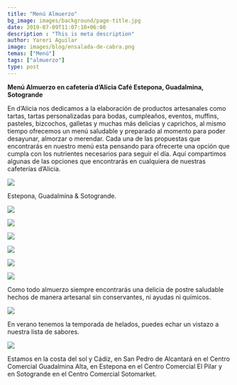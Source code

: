 ```yaml
---
title: "Menú Almuerzo"
bg_image: images/background/page-title.jpg
date: 2019-07-09T11:07:10+06:00
description : "This is meta description"
author: Yareri Aguilar
image: images/blog/ensalada-de-cabra.png
temas: ["Menú"]
tags: ["almuerzo"]
type: post
---
```

**Menú Almuerzo en cafetería d’Alicia Café Estepona, Guadalmina, Sotogrande**

En d’Alicia nos dedicamos a la elaboración de productos artesanales como tartas, tartas personalizadas para bodas, cumpleaños, eventos, muffins,  pasteles, bizcochos, galletas y muchas más delicias y caprichos,  al mismo tiempo ofrecemos un menú saludable y preparado al momento para poder desayunar,  almorzar o merendar.  Cada una de las propuestas que encontrarás en nuestro menú esta pensando para ofrecerte una opción que cumpla con los nutrientes necesarios para seguir el día.  Aquí compartimos algunas de las opciones que encontrarás en cualquiera de nuestras cafeterías d’Alicia.

![](/images/blog/ensalada-pollo-thai.png)

Estepona, Guadalmina & Sotogrande.


![](/images/blog/ensalada-caprese.png)


![](/images/blog/ensalada-campestre.png)


![](/images/blog/club-sandwich.png)


![](/images/blog/mollete-vikingo.png)


![](/images/blog/sandwich-de-bacon.png)


![](/images/blog/quiche-de-invierno.jpg)

Como todo almuerzo siempre encontrarás una delicia de postre saludable hechos de manera artesanal sin conservantes, ni ayudas ni químicos.

![](/images/blog/pasteleria.jpg)


En verano tenemos la temporada de helados, puedes echar un vistazo a nuestra lista de sabores.

![](/images/blog/conos-helado.jpg)


Estamos en la costa del sol y Cádiz, en San Pedro de Alcantará en el Centro Comercial Guadalmina Alta, en Estepona en el Centro Comercial El Pilar y en Sotogrande en el Centro Comercial Sotomarket.
